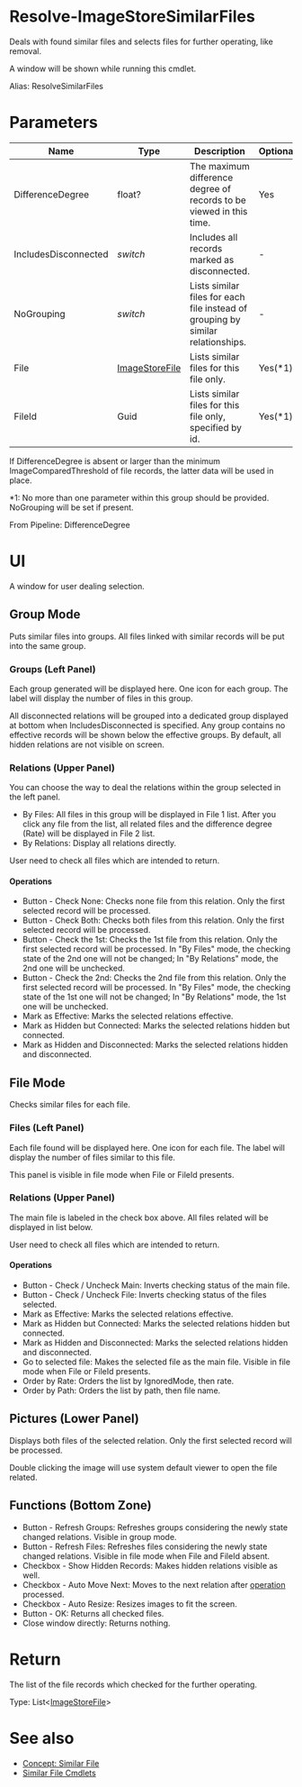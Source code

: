 # Resolve-ImageStoreSimilarFiles
Deals with found similar files and selects files for further operating, like removal.

A window will be shown while running this cmdlet.

Alias: ResolveSimilarFiles

# Parameters
|Name|Type|Description|Optional|
|---|---|---|---|
|DifferenceDegree|float?|The maximum difference degree of records to be viewed in this time.|Yes|
|IncludesDisconnected|*switch*|Includes all records marked as disconnected.|-|
|NoGrouping|*switch*|Lists similar files for each file instead of grouping by similar relationships.|-|
|File|[ImageStoreFile](../../type/ImageStoreFile.md)|Lists similar files for this file only.|Yes(*1)|
|FileId|Guid|Lists similar files for this file only, specified by id.|Yes(*1)|

If DifferenceDegree is absent or larger than the minimum ImageComparedThreshold of file records, the latter data will be used in place.

*1: No more than one parameter within this group should be provided. NoGrouping will be set if present.

From Pipeline: DifferenceDegree

# UI
A window for user dealing selection.

## Group Mode
Puts similar files into groups. All files linked with similar records will be put into the same group.

### Groups (Left Panel)
Each group generated will be displayed here. One icon for each group. The label will display the number of files in this group.

All disconnected relations will be grouped into a dedicated group displayed at bottom when IncludesDisconnected is specified. Any group contains no effective records will be shown below the effective groups. By default, all hidden relations are not visible on screen.

### Relations (Upper Panel)
You can choose the way to deal the relations within the group selected in the left panel.
  * By Files: All files in this group will be displayed in File 1 list. After you click any file from the list, all related files and the difference degree (Rate) will be displayed in File 2 list.
  * By Relations: Display all relations directly.

User need to check all files which are intended to return.

#### Operations
  * Button - Check None: Checks none file from this relation. Only the first selected record will be processed.
  * Button - Check Both: Checks both files from this relation. Only the first selected record will be processed.
  * Button - Check the 1st: Checks the 1st file from this relation. Only the first selected record will be processed. In "By Files" mode, the checking state of the 2nd one will not be changed; In "By Relations" mode, the 2nd one will be unchecked.
  * Button - Check the 2nd: Checks the 2nd file from this relation. Only the first selected record will be processed. In "By Files" mode, the checking state of the 1st one will not be changed; In "By Relations" mode, the 1st one will be unchecked.
  * Mark as Effective: Marks the selected relations effective.
  * Mark as Hidden but Connected: Marks the selected relations hidden but connected.
  * Mark as Hidden and Disconnected: Marks the selected relations hidden and disconnected.

## File Mode
Checks similar files for each file.

### Files (Left Panel)
Each file found will be displayed here. One icon for each file. The label will display the number of files similar to this file.

This panel is visible in file mode when File or FileId presents.

### Relations (Upper Panel)
The main file is labeled in the check box above.
All files related will be displayed in list below.

User need to check all files which are intended to return.

#### Operations
  * Button - Check / Uncheck Main: Inverts checking status of the main file.
  * Button - Check / Uncheck File: Inverts checking status of the files selected.
  * Mark as Effective: Marks the selected relations effective.
  * Mark as Hidden but Connected: Marks the selected relations hidden but connected.
  * Mark as Hidden and Disconnected: Marks the selected relations hidden and disconnected.
  * Go to selected file: Makes the selected file as the main file. Visible in file mode when File or FileId presents.
  * Order by Rate: Orders the list by IgnoredMode, then rate.
  * Order by Path: Orders the list by path, then file name.

## Pictures (Lower Panel)
Displays both files of the selected relation. Only the first selected record will be processed.

Double clicking the image will use system default viewer to open the file related.

## Functions (Bottom Zone)
  * Button - Refresh Groups: Refreshes groups considering the newly state changed relations. Visible in group mode.
  * Button - Refresh Files: Refreshes  files considering the newly state changed relations. Visible in file mode when File and FileId absent.
  * Checkbox - Show Hidden Records: Makes hidden relations visible as well.
  * Checkbox - Auto Move Next: Moves to the next relation after [operation](#operations) processed.
  * Checkbox - Auto Resize: Resizes images to fit the screen.
  * Button - OK: Returns all checked files.
  * Close window directly: Returns nothing. 

# Return
The list of the file records which checked for the further operating.

Type: List<[ImageStoreFile](../../type/ImageStoreFile.md)>

# See also
  * [Concept: Similar File](../../concept/SimilarFile.md)
  * [Similar File Cmdlets](../cmdlets.md#similar-file)
